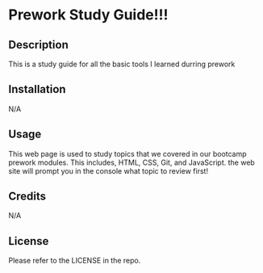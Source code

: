 # Prework Study Guide!!!

## Description

This is a study guide for all the basic tools I learned durring prework

## Installation

N/A

## Usage

This web page is used to study topics that we covered in our bootcamp prework modules. This includes, HTML, CSS, Git, and JavaScript. the web site will prompt you in the console what topic to review first!

## Credits

N/A

## License

Please refer to the LICENSE in the repo.

